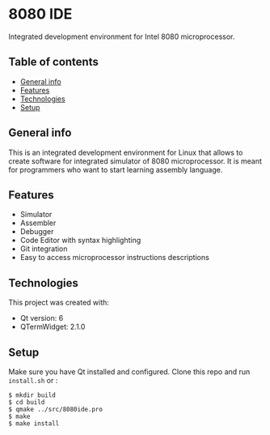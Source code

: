 # 8080 IDE
Integrated development environment for Intel 8080 microprocessor.

## Table of contents

* [General info](#general-info)
* [Features](#features)
* [Technologies](#technologies)
* [Setup](#setup)

## General info

This is an integrated development environment for Linux that allows to create software for integrated simulator of 8080 microprocessor. It is meant for programmers who want to start learning assembly language.

## Features

* Simulator
* Assembler
* Debugger
* Code Editor with syntax highlighting
* Git integration
* Easy to access microprocessor instructions descriptions

## Technologies

This project was created with:

* Qt version: 6
* QTermWidget: 2.1.0

## Setup

Make sure you have Qt installed and configured. Clone this repo and run `install.sh` or :

```
$ mkdir build
$ cd build
$ qmake ../src/8080ide.pro
$ make
$ make install
```
